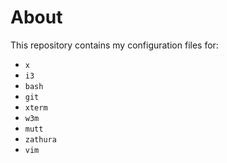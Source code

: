 # About

This repository contains my configuration files for:

- `x`
- `i3`
- `bash`
- `git`
- `xterm`
- `w3m`
- `mutt` 
- `zathura`
- `vim`
